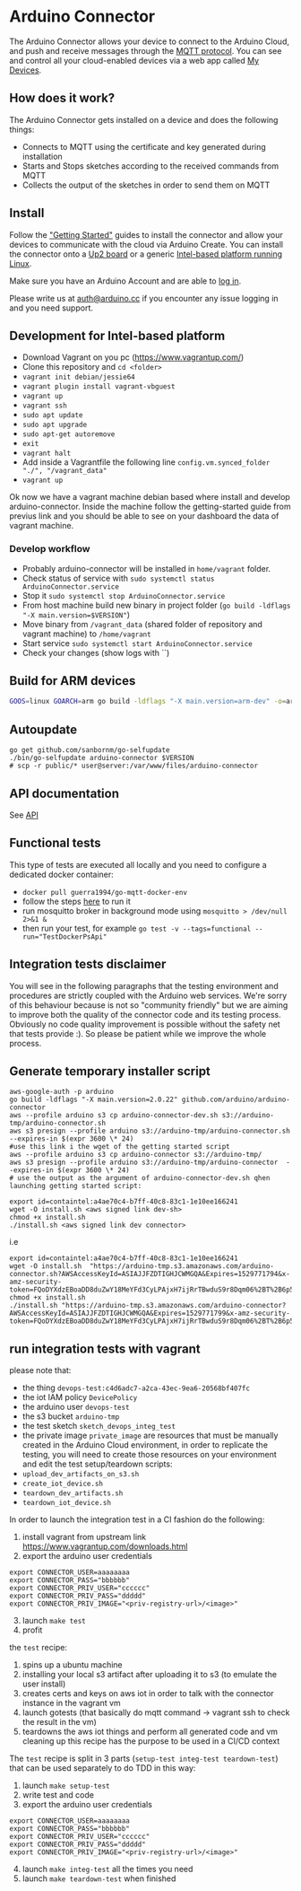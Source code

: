 # Arduino Connector

The Arduino Connector allows your device to connect to the Arduino Cloud, and push and receive messages through the [MQTT protocol](http://mqtt.org/). You can see and control all your cloud-enabled devices via a web app called [My Devices](https://create.arduino.cc/devices).

## How does it work?

The Arduino Connector gets installed on a device and does the following things:

- Connects to MQTT using the certificate and key generated during installation
- Starts and Stops sketches according to the received commands from MQTT
- Collects the output of the sketches in order to send them on MQTT

## Install

Follow the ["Getting Started"](https://create.arduino.cc/getting-started/) guides to install the connector and allow your devices to communicate with the cloud via Arduino Create. You can install the connector onto a [Up2 board](https://create.arduino.cc/getting-started/up2) or a generic [Intel-based platform running Linux](https://create.arduino.cc/getting-started/intel-platforms).

Make sure you have an Arduino Account and are able to [log in](https://auth.arduino.cc/login).

Please write us at auth@arduino.cc if you encounter any issue logging in and you need support.

## Development for Intel-based platform

- Download Vagrant on you pc (https://www.vagrantup.com/)
- Clone this repository and `cd <folder>`
- `vagrant init debian/jessie64`
- `vagrant plugin install vagrant-vbguest`
- `vagrant up`
- `vagrant ssh`
- `sudo apt update`
- `sudo apt upgrade`
- `sudo apt-get autoremove`
- `exit`
- `vagrant halt`
- Add inside a Vagrantfile the following line `config.vm.synced_folder "./", "/vagrant_data"`
- `vagrant up`

Ok now we have a vagrant machine debian based where install and develop arduino-connector.
Inside the machine follow the getting-started guide from previus link and you should be able to see on your dashboard the data of vagrant machine.

### Develop workflow

- Probably arduino-connector will be installed in `home/vagrant` folder.
- Check status of service with `sudo systemctl status ArduinoConnector.service`
- Stop it `sudo systemctl stop ArduinoConnector.service`
- From host machine build new binary in project folder (`go build -ldflags "-X main.version=$VERSION"`)
- Move binary from `/vagrant_data` (shared folder of repository and vagrant machine) to `/home/vagrant`
- Start service `sudo systemctl start ArduinoConnector.service`
- Check your changes (show logs with ``)

## Build for ARM devices

```bash
GOOS=linux GOARCH=arm go build -ldflags "-X main.version=arm-dev" -o=arduino-connector-arm github.com/arduino/arduino-connector
```

## Autoupdate
```
go get github.com/sanbornm/go-selfupdate
./bin/go-selfupdate arduino-connector $VERSION
# scp -r public/* user@server:/var/www/files/arduino-connector
```

## API documentation

See [API](./API.md)

## Functional tests

This type of tests are executed all locally and you need to configure a dedicated docker container:
- `docker pull guerra1994/go-mqtt-docker-env`
- follow the steps [here](https://hub.docker.com/r/guerra1994/go-mqtt-docker-env) to run it
- run mosquitto broker in background mode using `mosquitto > /dev/null 2>&1 &`
- then run your test, for example `go test -v --tags=functional --run="TestDockerPsApi"`


## Integration tests disclaimer

You will see in the following paragraphs that the testing environment and procedures are strictly coupled with the
Arduino web services. We're sorry of this behaviour because is not so "community friendly" but we are aiming to improve 
both the quality of the connector code and its testing process. Obviously no code quality improvement is possible without
the safety net that tests provide :). So please be patient while we improve the whole process.

## Generate temporary installer script
```
aws-google-auth -p arduino
go build -ldflags "-X main.version=2.0.22" github.com/arduino/arduino-connector
aws --profile arduino s3 cp arduino-connector-dev.sh s3://arduino-tmp/arduino-connector.sh
aws s3 presign --profile arduino s3://arduino-tmp/arduino-connector.sh --expires-in $(expr 3600 \* 24)
#use this link i the wget of the getting started script
aws --profile arduino s3 cp arduino-connector s3://arduino-tmp/
aws s3 presign --profile arduino s3://arduino-tmp/arduino-connector  --expires-in $(expr 3600 \* 24)
# use the output as the argument of arduino-connector-dev.sh qhen launching getting started script:

export id=containtel:a4ae70c4-b7ff-40c8-83c1-1e10ee166241
wget -O install.sh <aws signed link dev-sh>
chmod +x install.sh
./install.sh <aws signed link dev connector>

```

i.e
```
export id=containtel:a4ae70c4-b7ff-40c8-83c1-1e10ee166241
wget -O install.sh  "https://arduino-tmp.s3.amazonaws.com/arduino-connector.sh?AWSAccessKeyId=ASIAJJFZDTIGHJCWMGQA&Expires=1529771794&x-amz-security-token=FQoDYXdzEBoaDD8duZwY18MeYFd3CyLPAjxH7ijRrTBwduS9r8Dqm06%2BT%2B6p57cOU4I1Bn3d09lMVjPi4dhNQboAxLnYSI%2BNqxUo%2BbgNDxRbIVxzgvGWQHw7Seepjniy%2FvCKpR7DuxyNe%2B5DxA15O1fGZDQkqadxlky5jkXk1Vn9TBtGa4NCRMgIoatRBtkHI7XKpouWNYhh2jYo7ezeDRQO3m1WR7WieqVlh%2BdscL0NevGGMOh3MYf5Wsm069GuA31FmTslp3SaChf7Mq7uOI5X9XIu%2B9kcWnxXoo7dMCk5Ixq5WLkB%2BUlTt6iL4bxK7FKdlT%2FUsf5DSfBcCGwcyI2nBuFB6yjPeS5AAm0ZUU6DaEd9KUc8Fxq9M1tEQ3DnjGnKZcbaOU%2FGWw7bnOPhLcl6eiNIOtZxsvZ4MCTY3YUnO4rna4fVNScjIqMwNdb8psFarGH1Gn0e4DRNt22LFshjGZdNi01RKI%2BFqtkF&Signature=jI00Smxp33Y72ijdRJsXMIYx9h0%3D"
chmod +x install.sh
./install.sh "https://arduino-tmp.s3.amazonaws.com/arduino-connector?AWSAccessKeyId=ASIAJJFZDTIGHJCWMGQA&Expires=1529771799&x-amz-security-token=FQoDYXdzEBoaDD8duZwY18MeYFd3CyLPAjxH7ijRrTBwduS9r8Dqm06%2BT%2B6p57cOU4I1Bn3d09lMVjPi4dhNQboAxLnYSI%2BNqxUo%2BbgNDxRbIVxzgvGWQHw7Seepjniy%2FvCKpR7DuxyNe%2B5DxA15O1fGZDQkqadxlky5jkXk1Vn9TBtGa4NCRMgIoatRBtkHI7XKpouWNYhh2jYo7ezeDRQO3m1WR7WieqVlh%2BdscL0NevGGMOh3MYf5Wsm069GuA31FmTslp3SaChf7Mq7uOI5X9XIu%2B9kcWnxXoo7dMCk5Ixq5WLkB%2BUlTt6iL4bxK7FKdlT%2FUsf5DSfBcCGwcyI2nBuFB6yjPeS5AAm0ZUU6DaEd9KUc8Fxq9M1tEQ3DnjGnKZcbaOU%2FGWw7bnOPhLcl6eiNIOtZxsvZ4MCTY3YUnO4rna4fVNScjIqMwNdb8psFarGH1Gn0e4DRNt22LFshjGZdNi01RKI%2BFqtkF&Signature=BTsZzRhHnf%2Fl%2BWsXfJ9MB1ir318%3D"

```

## run integration tests with vagrant
please note that:
* the thing `devops-test:c4d6adc7-a2ca-43ec-9ea6-20568bf407fc`
* the iot IAM policy `DevicePolicy`
* the arduino user `devops-test`
* the s3 bucket `arduino-tmp`
* the test sketch `sketch_devops_integ_test`
* the private image `private_image`
are resources that must be manually created in the Arduino Cloud environment, in order to replicate the testing, you will need to create those resources on your environment and edit the test setup/teardown scripts:
* `upload_dev_artifacts_on_s3.sh`
* `create_iot_device.sh`
* `teardown_dev_artifacts.sh`
* `teardown_iot_device.sh`

In order to launch the integration test in a CI fashion do the following:
1. install vagrant from upstream link https://www.vagrantup.com/downloads.html
2. export the arduino user credentials

```
export CONNECTOR_USER=aaaaaaaa
export CONNECTOR_PASS="bbbbbb"
export CONNECTOR_PRIV_USER="cccccc"
export CONNECTOR_PRIV_PASS="ddddd"
export CONNECTOR_PRIV_IMAGE="<priv-registry-url>/<image>"
```

3. launch `make test`
4. profit

the `test` recipe:
1. spins up a ubuntu machine
2. installing your local s3 artifact after uploading it to s3 (to emulate the user install)
3. creates certs and keys on aws iot in order to talk with the connector instance in the vagrant vm
4. launch gotests (that basically do mqtt command -> vagrant ssh to check the result in the vm)
5. teardowns the aws iot things and perform all generated code and vm cleaning up
this recipe has the purpose to be used in a CI/CD context

The `test` recipe is split in 3 parts (`setup-test integ-test teardown-test`) that can be used separately to do TDD in this way:
1. launch `make setup-test`
2. write test and code
3. export the arduino user credentials

```
export CONNECTOR_USER=aaaaaaaa
export CONNECTOR_PASS="bbbbbb"
export CONNECTOR_PRIV_USER="cccccc"
export CONNECTOR_PRIV_PASS="ddddd"
export CONNECTOR_PRIV_IMAGE="<priv-registry-url>/<image>"
```

4. launch `make integ-test` all the times you need
5. launch `make teardown-test` when finished

